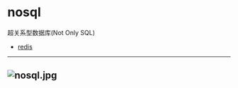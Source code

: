 # nosql
超关系型数据库(Not Only SQL)
+ [redis](https://github.com/Tanglong9344/nosql/tree/master/redis)
---
![nosql.jpg](https://github.com/Tanglong9344/nosql/blob/master/pictures/nosql.jpg)
---
